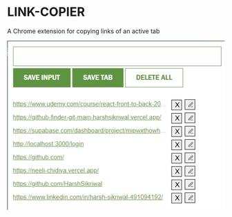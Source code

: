 # LINK-COPIER

A Chrome extension for copying links of an active tab

![Snippet of Link Copier](https://github.com/HarshSikriwal/LINK-COPIER/blob/main/LinkCopier.png)
